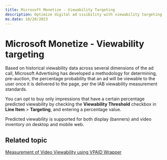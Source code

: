 ```yaml
---
title: Microsoft Monetize - Viewability Targeting
description: Optimize digital ad visibility with viewability targeting. Explore pre-auction strategies using historical data for impactful campaigns.
ms.date: 10/28/2023
---
```


# Microsoft Monetize - Viewability targeting

Based on historical viewability data across several dimensions of the ad call, Microsoft Advertising has developed a methodology for determining, pre-auction, the percentage probability that an ad will be viewable to the user once it is delivered to the page, per the IAB viewability measurement standards.

You can opt to buy only impressions that have a certain percentage predicted viewability by checking the **Viewability Threshold** checkbox in **Line Item** \> **Targeting**, and entering a percentage value.

Predicted viewability is supported for both display (banners) and video inventory on desktop and mobile web.

## Related topic

[Measurement of Video Viewability using VPAID Wrapper](video-viewability.md)
